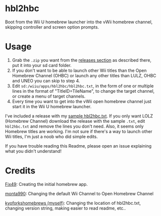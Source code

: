 # hbl2hbc
Boot from the Wii U homebrew launcher into the vWii homebrew channel, skipping controller and screen option prompts.

# Usage
1. Grab the `.zip` you want from the [releases section](https://github.com/kyoforkshomebrews/hbl2hbc/releases/latest) as described there, put it into your sd card folder.
2. If you don't want to be able to launch other Wii titles than the Open Homebrew Channel (OHBC) or launch any other titles than LULZ, OHBC and UNEO you can skip to step 4.
3. Edit `sd:/wiiu/apps/hbl2hbc/hbl2hbc.txt`, in the form of one or multiple lines in the format of "TitleID=TileName", to change the target channel, or create a menu of target channels.
4. Every time you want to get into the vWii open homebrew channel just start it in the Wii U homebrew launcher. 

I've included a release with my [sample hbl2hbc.txt](https://github.com/kyoforkshomebrews/hbl2hbc/blob/master/hbl2hbc.txt).
If you only want LOLZ (Homebrew Channel) download the release with the sample `.txt`, edit `hbl2hbc.txt` and remove the lines you don't need.
Also, it seems only Homebrew titles are working. I'm not sure if there's a way to launch other Wii titles,
I'm just a noob who did simple edits.

If you have trouble reading this Readme, please open an issue explaining what you didn't understand!
# Credits

[Fix49](https://github.com/FIX94): Creating the initial homebrew app.

[monta990](https://github.com/monta990): Changing the default Wii Channel to Open Homebrew Channel

[kyoforkshomebrews (myself)](https://github.com/kyoforkshomebrews): Changing the location of hbl2hbc.txt, changing version string, making easier to read readme, etc.. 
